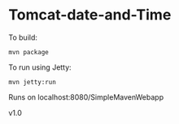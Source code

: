 # Tomcat-date-and-Time

To build:

```mvn package```

To run using Jetty:

```mvn jetty:run```

Runs on localhost:8080/SimpleMavenWebapp

 v1.0
